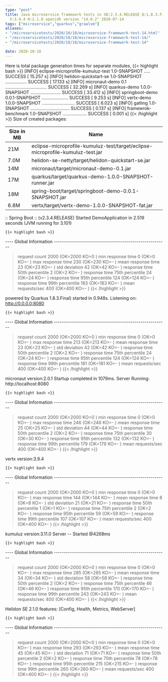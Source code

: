 ```yaml
---
type: "post"
title: Java microservice framework tests in SB:2.3.4.RELEASE Q:1.8.3.Final M:2.1.1
  V:3.9.4 H:2.1.0 openjdk version "14.0.2" 2020-07-14
tags: ["microservice","quarkus","graalvm"]
aliases:
- "/microservicetests/2020/10/18/microservice-framework-test-14.html"
- "/microservicetests/2020/10/18/microservice-framework-test-14/"
- "/microservicetests/2020/10/18/microservice-framework-test-14"

date: 2020-10-18
---
```

 
Here is total package generation times for separate modules,
{{< highlight bash >}}
[INFO] eclipse-microprofile-kumuluz-test 1.0-SNAPSHOT ..... SUCCESS [ 15.257 s]
[INFO] helidon-quickstart-se 1.0-SNAPSHOT ................. SUCCESS [ 17.133 s]
[INFO] micronaut-demo 0.1 ................................. SUCCESS [ 32.269 s]
[INFO] quarkus-demo 1.0.0-SNAPSHOT ........................ SUCCESS [ 33.412 s]
[INFO] springboot-demo 0.0.1-SNAPSHOT ..................... SUCCESS [  9.253 s]
[INFO] vertx-demo 1.0.0-SNAPSHOT .......................... SUCCESS [  6.023 s]
[INFO] gatling 1.0-SNAPSHOT ............................... SUCCESS [  0.137 s]
[INFO] framewrok-benchmark 1.0-SNAPSHOT ................... SUCCESS [  0.001 s]
{{< /highlight >}}
Size of created packages:

| Size in MB |  Name |
|------------|-------|
| 21M | eclipse-microprofile-kumuluz-test/target/eclipse-microprofile-kumuluz-test.jar |
| 7.0M | helidon-se-netty/target/helidon-quickstart-se.jar |
| 14M | micronaut/target/micronaut-demo-0.1.jar |
| 17M | quarkus/target/quarkus-demo-1.0.0-SNAPSHOT-runner.jar |
| 18M | spring-boot/target/springboot-demo-0.0.1-SNAPSHOT.jar |
| 6.8M | vertx/target/vertx-demo-1.0.0-SNAPSHOT-fat.jar |


:: Spring Boot :: (v2.3.4.RELEASE) Started DemoApplication in 2.519 seconds (JVM running for 3.101)

    {{< highlight bash >}}
---- Global Information --------------------------------------------------------
> request count                                       2000 (OK=2000   KO=0     )
> min response time                                      0 (OK=0      KO=-     )
> max response time                                    230 (OK=230    KO=-     )
> mean response time                                    23 (OK=23     KO=-     )
> std deviation                                         42 (OK=42     KO=-     )
> response time 50th percentile                          2 (OK=2      KO=-     )
> response time 75th percentile                         24 (OK=24     KO=-     )
> response time 95th percentile                        124 (OK=124    KO=-     )
> response time 99th percentile                        183 (OK=183    KO=-     )
> mean requests/sec                                    400 (OK=400    KO=-     )
{{< /highlight >}}

powered by Quarkus 1.8.3.Final) started in 0.948s. Listening on: http://0.0.0.0:8080

    {{< highlight bash >}}
---- Global Information --------------------------------------------------------
> request count                                       2000 (OK=2000   KO=0     )
> min response time                                      0 (OK=0      KO=-     )
> max response time                                    213 (OK=213    KO=-     )
> mean response time                                    23 (OK=23     KO=-     )
> std deviation                                         42 (OK=42     KO=-     )
> response time 50th percentile                          2 (OK=2      KO=-     )
> response time 75th percentile                         24 (OK=24     KO=-     )
> response time 95th percentile                        124 (OK=124    KO=-     )
> response time 99th percentile                        181 (OK=181    KO=-     )
> mean requests/sec                                    400 (OK=400    KO=-     )
{{< /highlight >}}

micronaut version:2.0.1 Startup completed in 1079ms. Server Running: http://localhost:8080

    {{< highlight bash >}}
---- Global Information --------------------------------------------------------
> request count                                       2000 (OK=2000   KO=0     )
> min response time                                      0 (OK=0      KO=-     )
> max response time                                    246 (OK=246    KO=-     )
> mean response time                                    25 (OK=25     KO=-     )
> std deviation                                         44 (OK=44     KO=-     )
> response time 50th percentile                          2 (OK=2      KO=-     )
> response time 75th percentile                         30 (OK=30     KO=-     )
> response time 95th percentile                        132 (OK=132    KO=-     )
> response time 99th percentile                        179 (OK=179    KO=-     )
> mean requests/sec                                    400 (OK=400    KO=-     )
{{< /highlight >}}

vertx version:3.9.4

    {{< highlight bash >}}
---- Global Information --------------------------------------------------------
> request count                                       2000 (OK=2000   KO=0     )
> min response time                                      0 (OK=0      KO=-     )
> max response time                                    144 (OK=144    KO=-     )
> mean response time                                     8 (OK=8      KO=-     )
> std deviation                                         21 (OK=21     KO=-     )
> response time 50th percentile                          1 (OK=1      KO=-     )
> response time 75th percentile                          2 (OK=2      KO=-     )
> response time 95th percentile                         59 (OK=59     KO=-     )
> response time 99th percentile                        107 (OK=107    KO=-     )
> mean requests/sec                                    400 (OK=400    KO=-     )
{{< /highlight >}}

kumuluz version:3.11.0 Server -- Started @4268ms

    {{< highlight bash >}}
---- Global Information --------------------------------------------------------
> request count                                       2000 (OK=2000   KO=0     )
> min response time                                      0 (OK=0      KO=-     )
> max response time                                    285 (OK=285    KO=-     )
> mean response time                                    34 (OK=34     KO=-     )
> std deviation                                         58 (OK=58     KO=-     )
> response time 50th percentile                          2 (OK=2      KO=-     )
> response time 75th percentile                         46 (OK=46     KO=-     )
> response time 95th percentile                        170 (OK=170    KO=-     )
> response time 99th percentile                        243 (OK=243    KO=-     )
> mean requests/sec                                    400 (OK=400    KO=-     )
{{< /highlight >}}

Helidon SE 2.1.0 features: [Config, Health, Metrics, WebServer]

    {{< highlight bash >}}
---- Global Information --------------------------------------------------------
> request count                                       2000 (OK=2000   KO=0     )
> min response time                                      0 (OK=0      KO=-     )
> max response time                                    293 (OK=293    KO=-     )
> mean response time                                    45 (OK=45     KO=-     )
> std deviation                                         71 (OK=71     KO=-     )
> response time 50th percentile                          2 (OK=2      KO=-     )
> response time 75th percentile                         78 (OK=78     KO=-     )
> response time 95th percentile                        215 (OK=215    KO=-     )
> response time 99th percentile                        260 (OK=260    KO=-     )
> mean requests/sec                                    400 (OK=400    KO=-     )
{{< /highlight >}}
